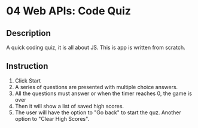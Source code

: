 # 04 Web APIs: Code Quiz

Description
-------------------------------------------------------------------
A quick coding quiz, it is all about JS. This is app is written from scratch.



Instruction 
---------------------------------------------------------------
 1. Click Start
 2. A series of questions are presented with multiple choice answers.
 3. All the questions must answer or when the timer reaches 0, the game is over
 4. Then it will show a list of saved high scores. 
 5. The user will have the option to "Go back" to start the quz. Another option to "Clear High Scores".

